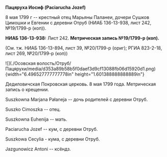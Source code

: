 **Пацяруха Иосиф (Paciarucha Jozef)**

8 мая 1799 г -- крестный отец Марьяны Паланеи, дочери Сушков Цимошки и
Евгении с деревни Отруб (НИАБ 136-13-938, лист 242, №19/1799-р (коп)).

**НИАБ 136-13-938:** Лист 242. **Метрическая запись №19/1799-р (коп).**

(См. тж. НИАБ 136-13-894, лист 39, №20/1799-р (ориг); РГИА 823-2-18,
лист 269, №20/1799-р (коп))

![](./Осовская волость/Отруб/Пацярухи/media/d353a89b58b5f0daef3d9cf13088fb06d15920d1.png){width="6.496527777777778in"
height="1.601388888888889in"}

Дедиловичская Покровская церковь. 8 мая 1799 года. Метрическая запись о
крещении.

Suszkowna Marjana Pałaneja -- дочь родителей с деревни Отруб.

Suszko Cimoszka -- отец.

Suszkowna Euhenija -- мать.

Paciarucha Jozef -- кум, с деревни Отруб.

Suszkowa Cecylia - кума, с деревни Отруб.

Jazgunowicz Antoni -- ксёндз.
